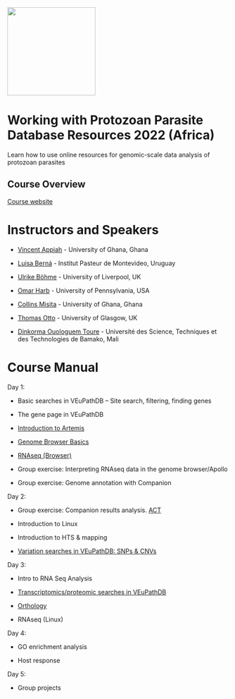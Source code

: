 <img src="https://coursesandconferences.wellcomeconnectingscience.org/wp-content/themes/wcc_courses_and_conferences/dist/assets/svg/logo.svg" width="200" height="200"> 

# Working with Protozoan Parasite Database Resources 2022 (Africa)

Learn how to use online resources for genomic-scale data analysis of protozoan parasites


## Course Overview

[Course website](https://coursesandconferences.wellcomeconnectingscience.org/event/working-with-protozoan-parasite-database-resources-africa-virtual-20221024/)
 

 # Instructors and Speakers
 
 - [Vincent Appiah](https://www.linkedin.com/in/vincent-appiah-a10238112/?originalSubdomain=gh) - University of Ghana, Ghana
 
 - [Luisa Berná](https://coursesandconferences.wellcomeconnectingscience.org/event/working-with-protozoan-parasite-database-resources-africa-virtual-20221024/) - Institut Pasteur de Montevideo, Uruguay
 
 - [Ulrike Böhme](https://www.researchgate.net/scientific-contributions/Ulrike-Boehme-2163846429) - University of Liverpool, UK
 
 - [Omar Harb](https://www.researchgate.net/profile/Omar-Harb) - University of Pennsylvania, USA
 
 - [Collins Misita](https://www.linkedin.com/in/collins-moranga/) - University of Ghana, Ghana
 
 - [Thomas Otto](https://www.gla.ac.uk/schools/infectionimmunity/staff/thomasdanotto/) - University of Glasgow, UK
 
 - [Dinkorma Ouologuem Toure](https://www.linkedin.com/in/dinkorma-ouologuem-toure-75987234/) - Université des Science, Techniques et des Technologies de Bamako, Mali
 
 # Course Manual
 
 Day 1:
 
 - Basic searches in VEuPathDB – Site search, filtering, finding genes

 - The gene page in VEuPathDB
 
 - [Introduction to Artemis](https://github.com/WCSCourses/Protozoan_Parasite_Database_Resources_2022/blob/main/Manuals/Module_1_Artemis.pdf)  
 
 - [Genome Browser Basics](https://github.com/WCSCourses/Protozoan_Parasite_Database_Resources_2022/blob/main/Manuals/3_JBrowseBasics.pdf)
 
 - [RNAseq (Browser)](https://github.com/WCSCourses/Protozoan_Parasite_Database_Resources_2022/blob/main/Manuals/4_JBrowse_RNAseqII.pdf)

- Group exercise: Interpreting RNAseq data in the genome browser/Apollo

- Group exercise: Genome annotation with Companion
 
 Day 2:
 
 - Group exercise: Companion results analysis. [ACT](https://github.com/WCSCourses/Protozoan_Parasite_Database_Resources_2022/blob/main/Manuals/Module_2_Comparative_Genomics.pdf)
 
 - Introduction to Linux
 
 - Introduction to HTS & mapping
 
 - [Variation searches in VEuPathDB: SNPs & CNVs](https://github.com/WCSCourses/Protozoan_Parasite_Database_Resources_2022/blob/main/Manuals/5_Population_Biology_SNPs_CNVs_2022.pdf) 
 
 Day 3: 
 
 - Intro to RNA Seq Analysis
 
 - [Transcriptomics/proteomic searches in VEuPathDB](https://github.com/WCSCourses/Protozoan_Parasite_Database_Resources_2022/blob/main/Manuals/6b_Proteomics.pdf)
 
 - [Orthology](https://github.com/WCSCourses/Protozoan_Parasite_Database_Resources_2022/blob/main/Manuals/7_Orthology_Phyletic_Patterns.pdf)

- RNAseq (Linux)
 
 Day 4:
 
- GO enrichment analysis 
 
- Host response
 
Day 5:

- Group projects
